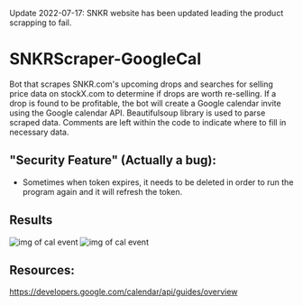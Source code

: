 Update 2022-07-17: SNKR website has been updated leading the product scrapping to fail.

# SNKRScraper-GoogleCal
Bot that scrapes SNKR.com's upcoming drops and searches for selling price data on stockX.com to determine if drops are worth re-selling. If a drop is found to be profitable, the bot will create a Google calendar invite using the Google calendar API. Beautifulsoup library is used to parse scraped data. Comments are left within the code to indicate where to fill in necessary data.

## "Security Feature" (Actually a bug):
- Sometimes when token expires, it needs to be deleted in order to run the program again and it will refresh the token.

## Results
![img of cal event](https://github.com/benjaminhuang13/SNKRScraper-GoogleCal/blob/main/google_cal_event.png?raw=true)
![img of cal event](https://github.com/benjaminhuang13/SNKRScraper-GoogleCal/blob/main/imageOfcmdOutput.png?raw=true)

## Resources:
https://developers.google.com/calendar/api/guides/overview
